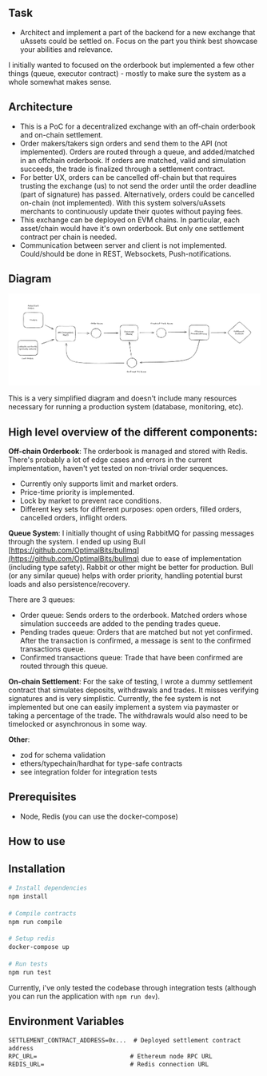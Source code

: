 ## Task

- Architect and implement a part of the backend for a new exchange that uAssets could be settled on. Focus on the part you think best showcase your abilities and relevance.

I initially wanted to focused on the orderbook but implemented a few other things (queue, executor contract) - mostly to make sure the system as a whole somewhat makes sense.

## Architecture

- This is a PoC for a decentralized exchange with an off-chain orderbook and on-chain settlement.
- Order makers/takers sign orders and send them to the API (not implemented). Orders are routed through a queue, and added/matched in an offchain orderbook. If orders are matched, valid and simulation succeeds, the trade is finalized through a settlement contract.
- For better UX, orders can be cancelled off-chain but that requires trusting the exchange (us) to not send the order until the order deadline (part of signature) has passed. Alternatively, orders could be cancelled on-chain (not implemented). With this system solvers/uAssets merchants to continuously update their quotes without paying fees.
- This exchange can be deployed on EVM chains. In particular, each asset/chain would have it's own orderbook. But only one settlement contract per chain is needed.
- Communication between server and client is not implemented. Could/should be done in REST, Websockets, Push-notifications.

## Diagram

![Diagram](./architecture.png)

This is a very simplified diagram and doesn't include many resources necessary for running a production system (database, monitoring, etc).

## High level overview of the different components:

**Off-chain Orderbook**: The orderbook is managed and stored with Redis. There's probably a lot of edge cases and errors in the current implementation, haven't yet tested on non-trivial order sequences.

- Currently only supports limit and market orders.
- Price-time priority is implemented.
- Lock by market to prevent race conditions.
- Different key sets for different purposes: open orders, filled orders, cancelled orders, inflight orders.

**Queue System**: I initially thought of using RabbitMQ for passing messages through the system. I ended up using Bull [https://github.com/OptimalBits/bullmq](https://github.com/OptimalBits/bullmq) due to ease of implementation (including type safety). Rabbit or other might be better for production. Bull (or any similar queue) helps with order priority, handling potential burst loads and also persistence/recovery.

There are 3 queues:

- Order queue: Sends orders to the orderbook. Matched orders whose simulation succeeds are added to the pending trades queue.
- Pending trades queue: Orders that are matched but not yet confirmed. After the transaction is confirmed, a message is sent to the confirmed transactions queue.
- Confirmed transactions queue: Trade that have been confirmed are routed through this queue.

**On-chain Settlement**: For the sake of testing, I wrote a dummy settlement contract that simulates deposits, withdrawals and trades. It misses verifying signatures and is very simplistic. Currently, the fee system is not implemented but one can easily implement a system via paymaster or taking a percentage of the trade. The withdrawals would also need to be timelocked or asynchronous in some way.

**Other**:

- zod for schema validation
- ethers/typechain/hardhat for type-safe contracts
- see integration folder for integration tests

## Prerequisites

- Node, Redis (you can use the docker-compose)

## How to use

## Installation

```bash
# Install dependencies
npm install

# Compile contracts
npm run compile

# Setup redis
docker-compose up

# Run tests
npm run test
```

Currently, i've only tested the codebase through integration tests (although you can run the application with `npm run dev`).

## Environment Variables

```env
SETTLEMENT_CONTRACT_ADDRESS=0x...  # Deployed settlement contract address
RPC_URL=                          # Ethereum node RPC URL
REDIS_URL=                        # Redis connection URL
```
